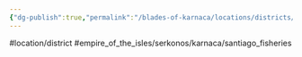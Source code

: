 ```yaml
---
{"dg-publish":true,"permalink":"/blades-of-karnaca/locations/districts/santiago-fisheries/"}
---
```


#location/district  #empire_of_the_isles/serkonos/karnaca/santiago_fisheries